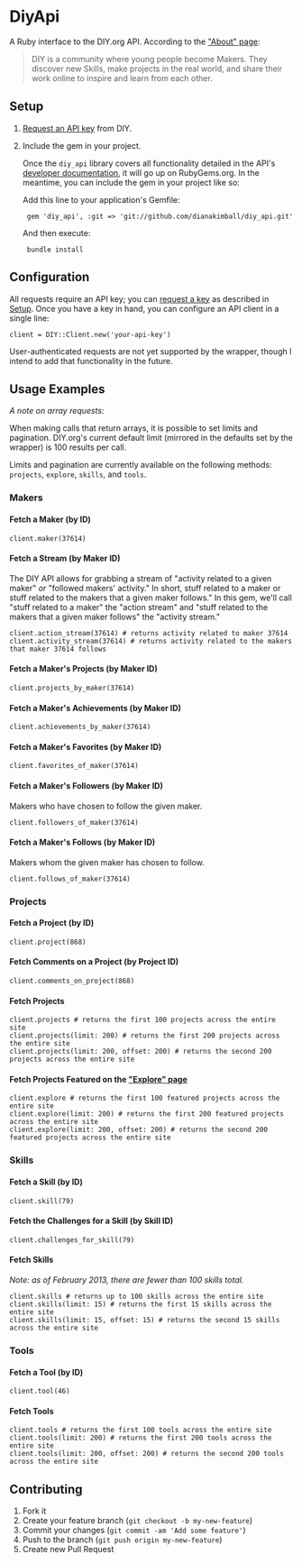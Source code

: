# DiyApi

A Ruby interface to the DIY.org API. According to the ["About" page](https://diy.org/about):

> DIY is a community where young people become Makers. They discover new Skills, make projects in the real world, and share their work online to inspire and learn from each other.

## Setup

1. [Request an API key](http://friends.diy.org/developers) from DIY.

2. Include the gem in your project.

    Once the `diy_api` library covers all functionality detailed in the API's [developer documentation](http://friends.diy.org/developers), it will go up on RubyGems.org. In the meantime, you can include the gem in your project like so:

	  Add this line to your application's Gemfile:

	    gem 'diy_api', :git => 'git://github.com/dianakimball/diy_api.git'

	  And then execute:

	    bundle install

## Configuration

All requests require an API key; you can [request a key](http://friends.diy.org/developers) as described in [Setup](http://github.com/dianakimball/diy_api#setup). Once you have a key in hand, you can configure an API client in a single line:

    client = DIY::Client.new('your-api-key')

User-authenticated requests are not yet supported by the wrapper, though I intend to add that functionality in the future.

## Usage Examples

_A note on array requests:_

When making calls that return arrays, it is possible to set limits and pagination. DIY.org's current default limit (mirrored in the defaults set by the wrapper) is 100 results per call.

Limits and pagination are currently available on the following methods: `projects`, `explore`, `skills`, and `tools`.

### Makers

#### Fetch a Maker (by ID)

    client.maker(37614)

#### Fetch a Stream (by Maker ID)

The DIY API allows for grabbing a stream of "activity related to a given maker" _or_ "followed makers' activity." In short, stuff related to a maker or stuff related to the makers that a given maker follows." In this gem, we'll call "stuff related to a maker" the "action stream" and "stuff related to the makers that a given maker follows" the "activity stream."

    client.action_stream(37614) # returns activity related to maker 37614
    client.activity_stream(37614) # returns activity related to the makers that maker 37614 follows

#### Fetch a Maker's Projects (by Maker ID)

    client.projects_by_maker(37614)

#### Fetch a Maker's Achievements (by Maker ID)

    client.achievements_by_maker(37614)

#### Fetch a Maker's Favorites (by Maker ID)

    client.favorites_of_maker(37614)

#### Fetch a Maker's Followers (by Maker ID)

Makers who have chosen to follow the given maker.

    client.followers_of_maker(37614)

#### Fetch a Maker's Follows (by Maker ID)

Makers whom the given maker has chosen to follow.

    client.follows_of_maker(37614)

### Projects

#### Fetch a Project (by ID)

    client.project(868)

#### Fetch Comments on a Project (by Project ID)

    client.comments_on_project(868)

#### Fetch Projects

    client.projects # returns the first 100 projects across the entire site
    client.projects(limit: 200) # returns the first 200 projects across the entire site
    client.projects(limit: 200, offset: 200) # returns the second 200 projects across the entire site

#### Fetch Projects Featured on the ["Explore" page](https://diy.org/explore)

    client.explore # returns the first 100 featured projects across the entire site
    client.explore(limit: 200) # returns the first 200 featured projects across the entire site
    client.explore(limit: 200, offset: 200) # returns the second 200 featured projects across the entire site

### Skills

#### Fetch a Skill (by ID)

    client.skill(79)

#### Fetch the Challenges for a Skill (by Skill ID)

    client.challenges_for_skill(79)

#### Fetch Skills

_Note: as of February 2013, there are fewer than 100 skills total._

    client.skills # returns up to 100 skills across the entire site
    client.skills(limit: 15) # returns the first 15 skills across the entire site
    client.skills(limit: 15, offset: 15) # returns the second 15 skills across the entire site

### Tools

#### Fetch a Tool (by ID)

    client.tool(46)

#### Fetch Tools

    client.tools # returns the first 100 tools across the entire site
    client.tools(limit: 200) # returns the first 200 tools across the entire site
    client.tools(limit: 200, offset: 200) # returns the second 200 tools across the entire site

## Contributing

1. Fork it
2. Create your feature branch (`git checkout -b my-new-feature`)
3. Commit your changes (`git commit -am 'Add some feature'`)
4. Push to the branch (`git push origin my-new-feature`)
5. Create new Pull Request
